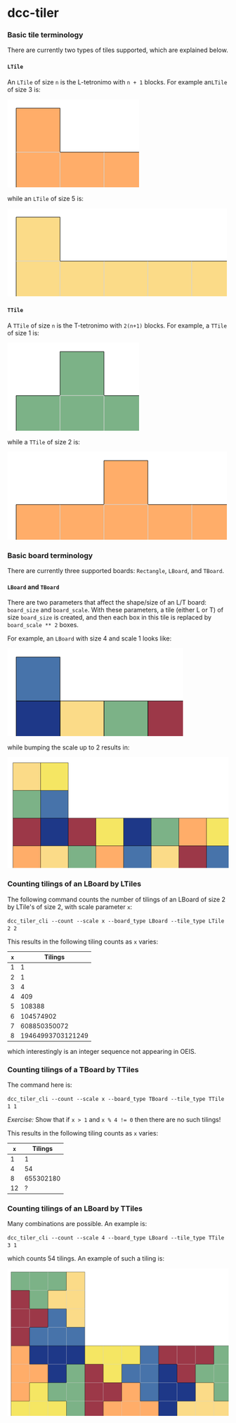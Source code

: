 # dcc-tiler

### Basic tile terminology

There are currently two types of tiles supported, which are explained below.

#### `LTile`
An `LTile` of size `n` is the L-tetronimo with `n + 1` blocks.  For example
an`LTile` of size 3 is:

![dcc_ltiler_cli --single --board_type LBoard --tile_type LTile 3 3](img/LTile_3.svg)

while an `LTile` of size 5 is:

![dcc_ltiler_cli --single --board_type LBoard --tile_type LTile 5 5](img/LTile_5.svg)

#### `TTile`
A `TTile` of size `n` is the T-tetronimo with `2(n+1)` blocks.  For example, a `TTile` of size 1 is:

![dcc_ltiler_cli --single --board_type TBoard --tile_type TTile 1 1](img/TTile_1.svg)

while a `TTile` of size 2 is:

![dcc_ltiler_cli --single --board_type TBoard --tile_type TTile 2 2](img/TTile_2.svg)

### Basic board terminology

There are currently three supported boards: `Rectangle`, `LBoard`, and `TBoard`.  

#### `LBoard` and `TBoard`

There are two parameters that affect the shape/size of an L/T board: `board_size` and `board_scale`.
With these parameters, a tile (either L or T) of size `board_size` is created, and then each
box in this tile is replaced by `board_scale ** 2` boxes.

For example, an `LBoard` with size 4 and scale 1 looks like:

![dcc_ltiler_cli --single --scale 1 --board_type LBoard --tile_type BoxTile 4 0](img/LBoard_4_1.svg)

while bumping the scale up to 2 results in:

![dcc_ltiler_cli --single --scale 2 --board_type LBoard --tile_type BoxTile 4 0](img/LBoard_4_2.svg)

### Counting tilings of an LBoard by LTiles

The following command counts the number of tilings of an LBoard of size 2 by LTile's of size 2,
with scale parameter `x`:

`dcc_tiler_cli --count --scale x --board_type LBoard --tile_type LTile 2 2`

This results in the following tiling counts as `x` varies:

| `x` | Tilings           |
|-----|-------------------|
| 1   | 1                 |
| 2   | 1                 |
| 3   | 4                 |
| 4   | 409               |
| 5   | 108388            |
| 6   | 104574902         |
| 7   | 608850350072      |
| 8   | 19464993703121249 |

which interestingly is an integer sequence not appearing in OEIS.

### Counting tilings of a TBoard by TTiles

The command here is:

`dcc_tiler_cli --count --scale x --board_type TBoard --tile_type TTile 1 1`

*Exercise:* Show that if `x > 1` and `x % 4 != 0` then there are no such tilings!

This results in the following tiling counts as `x` varies:

| `x` | Tilings   |
|-----|-----------|
| 1   | 1         |
| 4   | 54        |
| 8   | 655302180 |
| 12  | ?         |

### Counting tilings of an LBoard by TTiles

Many combinations are possible.  An example is:

`dcc_tiler_cli --count --scale 4 --board_type LBoard --tile_type TTile 3 1`

which counts 54 tilings.  An example of such a tiling is:

![dcc_tiler_cli --single --scale 4 --board_type LBoard --tile_type TTile 3 1](img/LBoard_3_4_TTile_1.svg)







 